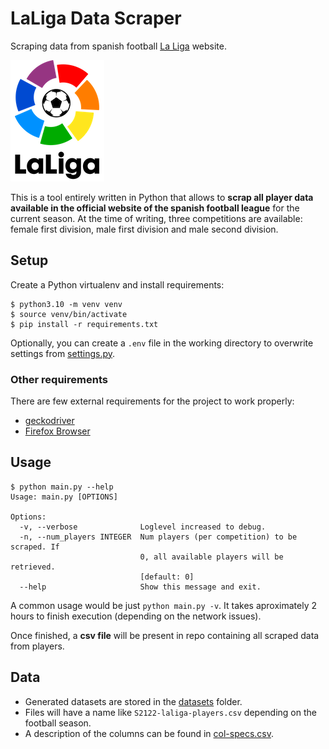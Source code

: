 # LaLiga Data Scraper

Scraping data from spanish football [La Liga](https://laliga.com/) website.

![LaLiga Logo](laliga-logo.png)

This is a tool entirely written in Python that allows to **scrap all player data available in the official website of the spanish football league** for the current season. At the time of writing, three competitions are available: female first division, male first division and male second division.

## Setup

Create a Python virtualenv and install requirements:

```console
$ python3.10 -m venv venv
$ source venv/bin/activate
$ pip install -r requirements.txt
```

Optionally, you can create a `.env` file in the working directory to overwrite settings from [settings.py](settings.py).

### Other requirements

There are few external requirements for the project to work properly:

- [geckodriver](https://github.com/mozilla/geckodriver/releases)
- [Firefox Browser](https://www.mozilla.org/firefox/download/)

## Usage

```console
$ python main.py --help
Usage: main.py [OPTIONS]

Options:
  -v, --verbose              Loglevel increased to debug.
  -n, --num_players INTEGER  Num players (per competition) to be scraped. If
                             0, all available players will be retrieved.
                             [default: 0]
  --help                     Show this message and exit.
```

A common usage would be just `python main.py -v`. It takes aproximately 2 hours to finish execution (depending on the network issues).

Once finished, a **csv file** will be present in repo containing all scraped data from players.

## Data

- Generated datasets are stored in the [datasets](datasets) folder.
- Files will have a name like `S2122-laliga-players.csv` depending on the football season.
- A description of the columns can be found in [col-specs.csv](datasets/col-specs.csv).